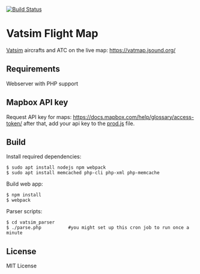 [![Build Status](https://travis-ci.org/Iunusov/Vatsim-Flight-Map.svg?branch=master)](https://travis-ci.org/Iunusov/Vatsim-Flight-Map)

# Vatsim Flight Map
[Vatsim](https://wikipedia.org/wiki/VATSIM) aircrafts and ATC on the live map:
https://vatmap.jsound.org/

## Requirements
Webserver with PHP support

## Mapbox API key

Request API key for maps:
https://docs.mapbox.com/help/glossary/access-token/
after that, add your api key to the [prod.js](https://github.com/Iunusov/Vatsim-Flight-Map/blob/master/prod.js) file.

## Build

Install required dependencies:

    $ sudo apt install nodejs npm webpack
    $ sudo apt install memcached php-cli php-xml php-memcache

Build web app:

    $ npm install
    $ webpack

Parser scripts:

    $ cd vatsim_parser
    $ ./parse.php          #you might set up this cron job to run once a minute

## License

MIT License
